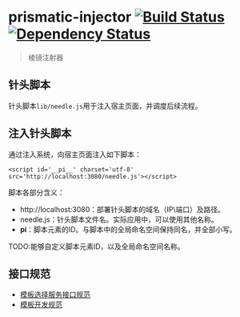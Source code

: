 # prismatic-injector  [![Build Status][travis-image]][travis-url] [![Dependency Status][daviddm-image]][daviddm-url] #

> 棱镜注射器

## 针头脚本 ##

针头脚本`lib/needle.js`用于注入宿主页面，并调度后续流程。

## 注入针头脚本 ##

通过注入系统，向宿主页面注入如下脚本：

	<script id='__pi__' charset='utf-8' src='http://localhost:3080/needle.js'></script>

脚本各部分含义：

- http://localhost:3080：部署针头脚本的域名（IP\端口）及路径。
- needle.js：针头脚本文件名。实际应用中，可以使用其他名称。
- __pi__：脚本元素的ID。与脚本中的全局命名空间保持同名，并全部小写。

TODO:能够自定义脚本元素ID，以及全局命名空间名称。

## 接口规范 ##

- [模板选择服务接口规范](./doc/opt.md)
- [模板开发规范](./doc/template.md)

[travis-image]: https://travis-ci.org/peigong/prismatic-injector.svg?branch=master
[travis-url]: https://travis-ci.org/peigong/prismatic-injector
[daviddm-image]: https://david-dm.org/peigong/prismatic-injector.svg?theme=shields.io
[daviddm-url]: https://david-dm.org/peigong/prismatic-injector
